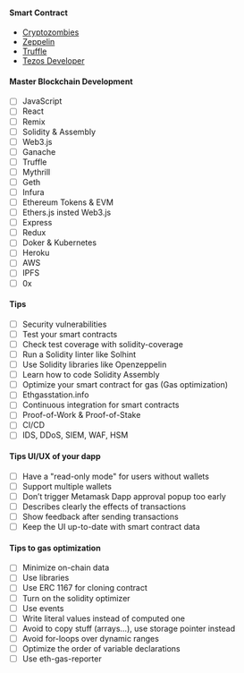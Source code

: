 #### Smart Contract
* [Cryptozombies](https://cryptozombies.io/)
* [Zeppelin](https://ethernaut.openzeppelin.com/)
* [Truffle](https://www.trufflesuite.com/tutorials)  
* [Tezos Developer](http://academy.b9lab.com/courses)

#### Master Blockchain Development
- [ ] JavaScript
- [ ] React
- [ ] Remix 
- [ ] Solidity & Assembly 
- [ ] Web3.js 
- [ ] Ganache 
- [ ] Truffle 
- [ ] Mythrill
- [ ] Geth 
- [ ] Infura 
- [ ] Ethereum Tokens & EVM
- [ ] Ethers.js insted Web3.js
- [ ] Express 
- [ ] Redux 
- [ ] Doker & Kubernetes 
- [ ] Heroku 
- [ ] AWS 
- [ ] IPFS 
- [ ] 0x  

#### Tips
- [ ] Security vulnerabilities
- [ ] Test your smart contracts
- [ ] Check test coverage with solidity-coverage
- [ ] Run a Solidity linter like Solhint
- [ ] Use Solidity libraries like Openzeppelin
- [ ] Learn how to code Solidity Assembly
- [ ] Optimize your smart contract for gas (Gas optimization)
- [ ] Ethgasstation.info
- [ ] Continuous integration for smart contracts
- [ ] Proof-of-Work & Proof-of-Stake
- [ ] CI/CD 
- [ ] IDS, DDoS, SIEM, WAF, HSM

#### Tips UI/UX of your dapp
- [ ] Have a "read-only mode" for users without wallets
- [ ] Support multiple wallets
- [ ] Don’t trigger Metamask Dapp approval popup too early
- [ ] Describes clearly the effects of transactions
- [ ] Show feedback after sending transactions
- [ ] Keep the UI up-to-date with smart contract data

#### Tips to gas optimization
- [ ] Minimize on-chain data
- [ ] Use libraries 
- [ ] Use ERC 1167 for cloning contract
- [ ] Turn on the solidity optimizer
- [ ] Use events
- [ ] Write literal values instead of computed one
- [ ] Avoid to copy stuff (arrays…), use storage pointer instead
- [ ] Avoid for-loops over dynamic ranges
- [ ] Optimize the order of variable declarations
- [ ] Use eth-gas-reporter

